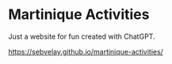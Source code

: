 # Martinique Activities

Just a website for fun created with ChatGPT.


https://sebvelay.github.io/martinique-activities/
